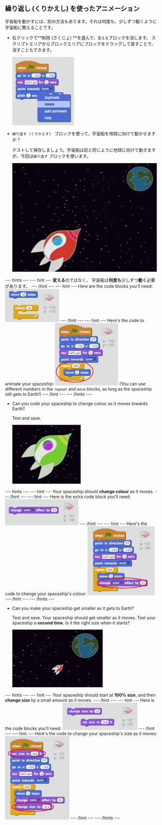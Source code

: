 ## 繰り返し (くりかえし) を使ったアニメーション

宇宙船を動かすには、別の方法もあります。それは何度も、少しずつ動くように宇宙船に教えることです。

+ 右クリックで**削除 (さくじょ) **を選んで、`変える`ブロックを消します。 スクリプトエリアからブロックエリアにブロックをドラッグして戻すことで、消すこともできます。
    
    ![Deleting the glide block](images/space-delete-glide.png)

+ `繰り返す (くりかえす) ` ブロックを使って、宇宙船を地球に向けて動かせますか？
    
    テストして保存しましょう。宇宙船は前と同じように地球に向けて動きますが、今回は`繰り返す` ブロックを使います。
    
    ![Testing a spaceship animation](images/space-animate-stage.png)

\--- hints \--- \--- hint \--- **変える**のではなく、 宇宙船は**何度も**少しずつ**動く**必要があります。 \--- /hint \--- \--- hint \--- Here are the code blocks you'll need: ![Blocks for an animated spaceship](images/space-repeat-blocks.png) \--- /hint \--- \--- hint \--- Here's the code to animate your spaceship: ![Code for an animated spaceship](images/space-repeat-code.png) (You can use different numbers in the `repeat` and `move` blocks, as long as the spaceship still gets to Earth!) \--- /hint \--- \--- /hints \---

+ Can you code your spaceship to change colour as it moves towards Earth?
    
    Test and save.
    
    ![Testing a colour-changing spaceship](images/space-colour-test.png)

\--- hints \--- \--- hint \--- Your spaceship should **change colour** as it moves. \--- /hint \--- \--- hint \--- Here is the extra code block you'll need: ![Block for changing colour](images/space-colour-blocks.png) \--- /hint \--- \--- hint \--- Here's the code to change your spaceship's colour: ![Code for an animated spaceship](images/space-colour-code.png) \--- /hint \--- \--- /hints \---

+ Can you make your spaceship get smaller as it gets to Earth?
    
    Test and save. Your spaceship should get smaller as it moves. Test your spaceship a **second time**. Is it the right size when it starts?
    
    ![Testing a shrinking spaceship](images/space-size-test.png)

\--- hints \--- \--- hint \--- Your spaceship should start at **100% size**, and then **change size** by a small amount as it moves. \--- /hint \--- \--- hint \--- Here is the code blocks you'll need: ![Blocks for changing size](images/space-size-blocks.png) \--- /hint \--- \--- hint \--- Here's the code to change your spaceship's size as it moves: ![Code for changing size](images/space-size-code.png) \--- /hint \--- \--- /hints \---